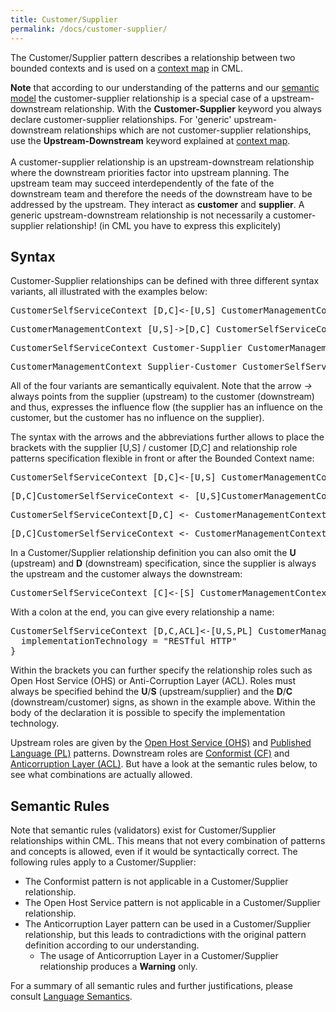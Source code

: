 ```yaml
---
title: Customer/Supplier
permalink: /docs/customer-supplier/
---
```


The Customer/Supplier pattern describes a relationship between two bounded contexts and is used on a [context map](/docs/context-map/) in CML.

<div class="alert alert-warning">
<strong>Note</strong> that according to our understanding of the patterns and our <a href="/docs/language-model/" class="alert-link">semantic model</a>
the customer-supplier relationship is a special case of a upstream-downstream relationship. With the <strong>Customer-Supplier</strong> 
keyword you always declare customer-supplier relationships. For 'generic' upstream-downstream relationships which are not 
customer-supplier relationships, use the <strong>Upstream-Downstream</strong> keyword explained at <a href="/docs/context-map/" 
class="alert-link">context map</a>.
<br/><br/>
A customer-supplier relationship is an upstream-downstream relationship where the downstream priorities factor
into upstream planning. The upstream team may succeed interdependently of the fate of the downstream team and therefore the needs of
the downstream have to be addressed by the upstream. They interact as <strong>customer</strong> and <strong>supplier</strong>.
A generic upstream-downstream relationship is not necessarily a customer-supplier relationship! (in CML you have to express this
explicitely)
</div>

## Syntax
Customer-Supplier relationships can be defined with three different syntax variants, all illustrated with the examples below:

<div class="highlight"><pre><span></span>CustomerSelfServiceContext [<span class="k">D</span>,<span class="k">C</span>]&lt;-[<span class="k">U</span>,<span class="k">S</span>] CustomerManagementContext
</pre></div>

<div class="highlight"><pre><span></span>CustomerManagementContext [<span class="k">U</span>,<span class="k">S</span>]-&gt;[<span class="k">D</span>,<span class="k">C</span>] CustomerSelfServiceContext
</pre></div>

<div class="highlight"><pre><span></span>CustomerSelfServiceContext <span class="k">Customer-Supplier</span> CustomerManagementContext
</pre></div>

<div class="highlight"><pre><span></span>CustomerManagementContext <span class="k">Supplier-Customer</span> CustomerSelfServiceContext
</pre></div>

All of the four variants are semantically equivalent. Note that the arrow _-&gt;_ always points from the supplier (upstream) to the customer (downstream) 
and thus, expresses the influence flow (the supplier has an influence on the customer, but the customer has no influence on the supplier).

The syntax with the arrows and the abbreviations further allows to place the brackets with the supplier [U,S] / customer [D,C] and relationship role 
patterns specification flexible in front or after the Bounded Context name:

<div class="highlight"><pre><span></span>CustomerSelfServiceContext [<span class="k">D</span>,<span class="k">C</span>]&lt;-[<span class="k">U</span>,<span class="k">S</span>] CustomerManagementContext
</pre></div>

<div class="highlight"><pre><span></span>[<span class="k">D</span>,<span class="k">C</span>]CustomerSelfServiceContext &lt;- [<span class="k">U</span>,<span class="k">S</span>]CustomerManagementContext
</pre></div>

<div class="highlight"><pre><span></span>CustomerSelfServiceContext[<span class="k">D</span>,<span class="k">C</span>] &lt;- CustomerManagementContext[<span class="k">U</span>,<span class="k">S</span>]
</pre></div>

<div class="highlight"><pre><span></span>[<span class="k">D</span>,<span class="k">C</span>]CustomerSelfServiceContext &lt;- CustomerManagementContext[<span class="k">U</span>,<span class="k">S</span>]
</pre></div>

In a Customer/Supplier relationship definition you can also omit the **U** (upstream) and **D** (downstream) specification, since the supplier is always the
upstream and the customer always the downstream:

<div class="highlight"><pre><span></span>CustomerSelfServiceContext [<span class="k">C</span>]&lt;-[<span class="k">S</span>] CustomerManagementContext
</pre></div>

With a colon at the end, you can give every relationship a name:
<div class="highlight"><pre><span></span>CustomerSelfServiceContext [<span class="k">D</span>,<span class="k">C</span>,<span class="k">ACL</span>]&lt;-[<span class="k">U</span>,<span class="k">S</span>,<span class="k">PL</span>] CustomerManagementContext : Customer_Frontend_Backend_Relationship { <span class="c">// Relationship name is optional</span>
  <span class="k">implementationTechnology</span> = <span class="s">&quot;RESTful HTTP&quot;</span>
}
</pre></div>

Within the brackets you can further specify the relationship roles such as Open Host Service (OHS) or Anti-Corruption Layer (ACL).
Roles must always be specified behind the **U**/**S** (upstream/supplier) and the **D**/**C** (downstream/customer) signs, as shown in the example above. 
Within the body of the declaration it is possible to specify the implementation technology.

Upstream roles are given by the [Open Host Service (OHS)](/docs/open-host-service/) and [Published Language (PL)](/docs/published-language/) patterns. 
Downstream roles are [Conformist (CF)](/docs/conformist/) and [Anticorruption Layer (ACL)](/docs/anticorruption-layer/). 
But have a look at the semantic rules below, to see what combinations are actually allowed.

## Semantic Rules
Note that semantic rules (validators) exist for Customer/Supplier relationships within CML. This means that not every combination of patterns and concepts is allowed, even if it would be syntactically correct.
The following rules apply to a Customer/Supplier:

* The Conformist pattern is not applicable in a Customer/Supplier relationship.
* The Open Host Service pattern is not applicable in a Customer/Supplier relationship.
* The Anticorruption Layer pattern can be used in a Customer/Supplier relationship, but this leads to contradictions with the original pattern definition according to our understanding.
  * The usage of Anticorruption Layer in a Customer/Supplier relationship produces a **Warning** only.
 
For a summary of all semantic rules and further justifications, please consult [Language Semantics](/docs/language-model/).
